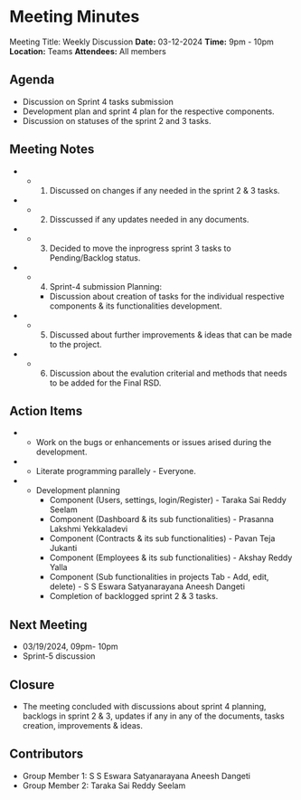 # Meeting Minutes

Meeting Title: Weekly Discussion
**Date:**  03-12-2024
**Time:** 9pm - 10pm
**Location:** Teams
**Attendees:** All members

## Agenda

- Discussion on Sprint 4 tasks submission
- Development plan and sprint 4 plan for the respective components.
- Discussion on statuses of the sprint 2 and 3 tasks.

## Meeting Notes

- * 1. Discussed on changes if any needed in the sprint 2 & 3  tasks.
- * 2. Disscussed if any updates needed in any documents.
- * 3. Decided to move the inprogress sprint 3 tasks to Pending/Backlog status.
- * 4. Sprint-4 submission Planning:
    - Discussion about creation of tasks for the individual respective components & its functionalities development.
- * 5. Discussed about further improvements & ideas that can be made to the project.
- * 6. Discussion about the evalution criterial and methods that needs to be added for the Final RSD.

## Action Items

- * Work on the bugs or enhancements or issues arised during the development.
- * Literate programming parallely - Everyone.
- * Development planning
    - Component (Users, settings, login/Register) - Taraka Sai Reddy Seelam
    - Component (Dashboard & its sub functionalities) - Prasanna Lakshmi Yekkaladevi
    - Component (Contracts & its sub functionalities) - Pavan Teja Jukanti
    - Component (Employees & its sub functionalities) - Akshay Reddy Yalla
    - Component (Sub functionalities in projects Tab - Add, edit, delete) - S S Eswara Satyanarayana Aneesh Dangeti
    - Completion of backlogged sprint 2 & 3 tasks.

## Next Meeting

- 03/19/2024, 09pm- 10pm
- Sprint-5 discussion

## Closure

- The meeting concluded with discussions about sprint 4 planning, backlogs in sprint 2 & 3, updates if any in any of the documents, tasks creation, improvements & ideas.

## Contributors

- Group Member 1: S S Eswara Satyanarayana Aneesh Dangeti
- Group Member 2: Taraka Sai Reddy Seelam
